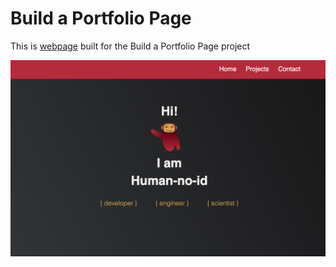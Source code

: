 # Build a Portfolio Page

<p>This is <a href="https://fancy-cupcake-c82934.netlify.app" target="_blank">webpage</a> built for the Build a Portfolio Page project</p>

<img src="images/portfolio_page.png" alt="portfolio_page" title="Portfolio Page Screenshot">
